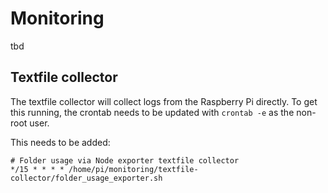 # Monitoring
tbd

## Textfile collector
The textfile collector will collect logs from the Raspberry Pi directly.
To get this running, the crontab needs to be updated with `crontab -e` as the non-root user.


This needs to be added:

```
# Folder usage via Node exporter textfile collector
*/15 * * * * /home/pi/monitoring/textfile-collector/folder_usage_exporter.sh
```